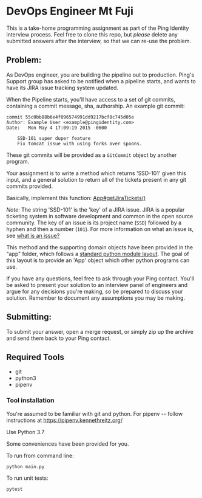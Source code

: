 # DevOps Engineer Mt Fuji

This is a take-home programming assignment as part of the Ping Identity interview
process. Feel free to clone this repo, but _please_ delete any submitted answers after
the interview, so that we can re-use the problem.

## Problem:

As DevOps engineer, you are building the pipeline out to production. Ping's
Support group has asked to be notified when a pipeline starts, and wants to
have its JIRA issue tracking system updated.

When the Pipeline starts, you'll have access to a set of git commits,
containing a commit message, sha, authorship. An example git commit:

```
commit 55c0bb88b6e4f096574991dd9217bcf8c745d05e
Author: Example User <example@pingidentity.com>
Date:   Mon May 4 17:09:19 2015 -0600

    SSD-101 super duper feature
    Fix tomcat issue with using forks over spoons.
```

These git commits will be provided as a `GitCommit` object by another program.

Your assignment is to write a method which returns 'SSD-101' given this input, 
and a general solution to return all of the tickets present in any git commits provided.

Basically, implement this function: [App#getJiraTickets()](https://github.com/dalvizu/devops-fuji-python/blob/master/fuji/app.java#L12)

_Note_: The string 'SSD-101' is the 'key' of a JIRA issue. JIRA is a popular ticketing system in software development and common in the open source community. The key of an issue is its project name (`SSD`) followed by a hyphen and then a number (`101`). For more information on what an issue is, see [what is an issue?](https://confluence.atlassian.com/jira064/what-is-an-issue-720416138.html)

This method and the supporting domain objects have been provided in the "app" folder, which follows a [standard python module layout](https://realpython.com/pipenv-guide/#package-distribution).
The goal of this layout is to provide an 'App' object which other python programs can use.

If you have any questions, feel free to ask through your Ping contact. You'll be asked to present your solution to an interview panel of engineers and argue for any decisions you're making, so be prepared to discuss your solution. Remember to document any assumptions you may be making.

## Submitting:

To submit your answer, open a merge request, or simply zip up the archive and send them back to your Ping contact.

## Required Tools

* git
* python3
* pipenv

### Tool installation

You're assumed to be familiar with git and python. For pipenv -- follow instructions at https://pipenv.kennethreitz.org/

Use Python 3.7

Some conveniences have been provided for you.

To run from command line:
```
python main.py
```

To run unit tests:
```
pytest
```
